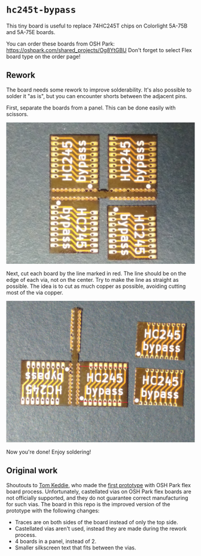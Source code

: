# `hc245t-bypass`

This tiny board is useful to replace 74HC245T chips on Colorlight 5A-75B and 5A-75E boards.

You can order these boards from OSH Park: https://oshpark.com/shared_projects/Og8YtGBU Don't forget to select Flex board type on the order page!

## Rework

The board needs some rework to improve solderability. It's also possible to solder it "as is", but you can encounter shorts between the adjacent pins.

First, separate the boards from a panel. This can be done easily with scissors.

![Board separation](images/1_separation.jpg)

Next, cut each board by the line marked in red. The line should be on the edge of each via, not on the center. Try to make the line as straight as possible. The idea is to cut as much copper as possible, avoiding cutting most of the via copper.

![Rework cut](images/2_cut.jpg)

Now you're done! Enjoy soldering!

## Original work

Shoutouts to [Tom Keddie](https://twitter.com/tom_keddie), who made the [first prototype](https://twitter.com/tom_keddie/status/1233759892164362241) with OSH Park flex board process. Unfortunately, castellated vias on OSH Park flex boards are not officially supported, and they do not guarantee correct manufacturing for such vias. The board in this repo is the improved version of the prototype with the following changes:

* Traces are on both sides of the board instead of only the top side.
* Castellated vias aren't used, instead they are made during the rework process.
* 4 boards in a panel, instead of 2.
* Smaller silkscreen text that fits between the vias.
